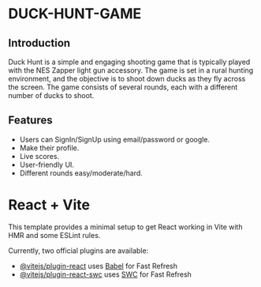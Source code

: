 # DUCK-HUNT-GAME

## Introduction
Duck Hunt is a simple and engaging shooting game that is typically played with the NES Zapper light gun accessory. The game is set in a rural hunting environment, and the objective is to shoot down ducks as they fly across the screen. The game consists of several rounds, each with a different number of ducks to shoot.

## Features
- Users can SignIn/SignUp using email/password or google.
- Make their profile.
- Live scores.
- User-friendly UI.
- Different rounds easy/moderate/hard.

# React + Vite

This template provides a minimal setup to get React working in Vite with HMR and some ESLint rules.

Currently, two official plugins are available:

- [@vitejs/plugin-react](https://github.com/vitejs/vite-plugin-react/blob/main/packages/plugin-react/README.md) uses [Babel](https://babeljs.io/) for Fast Refresh
- [@vitejs/plugin-react-swc](https://github.com/vitejs/vite-plugin-react-swc) uses [SWC](https://swc.rs/) for Fast Refresh

